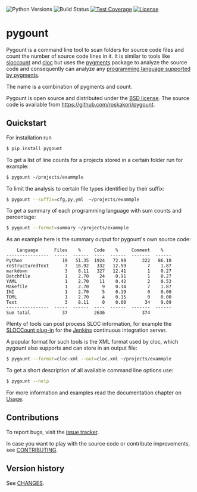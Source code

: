 ![Python Versions](https://img.shields.io/pypi/pyversions/pygount.svg)
![Build Status](https://img.shields.io/github/workflow/status/roskakori/pygount/Build)
[![Test Coverage](https://img.shields.io/coveralls/github/roskakori/pygount)](https://coveralls.io/r/roskakori/pygount?branch=master)
[![License](https://img.shields.io/github/license/roskakori/pygount)](https://opensource.org/licenses/BSD-3-Clause)

# pygount

Pygount is a command line tool to scan folders for source code files and
count the number of source code lines in it. It is similar to tools like
[sloccount](http://www.dwheeler.com/sloccount/) and
[cloc](http://cloc.sourceforge.net/>) but uses the
[pygments](http://pygments.org/)
package to analyze the source code and consequently can analyze any
[programming language supported by pygments](http://pygments.org/languages/).

The name is a combination of pygments and count.

Pygount is open source and distributed under the
[BSD license](https://opensource.org/licenses/BSD-3-Clause>). The source
code is available from https://github.com/roskakori/pygount.


## Quickstart

For installation run

```bash
$ pip install pygount
```

To get a list of line counts for a projects stored in a certain folder run for
example:

```bash
$ pygount ~/projects/exammple
```

To limit the analysis to certain file types identified by their suffix:

```bash
$ pygount --suffix=cfg,py,yml  ~/projects/exammple
```

To get a summary of each programming language with sum counts and percentage:

```bash
$ pygount --format=summary ~/projects/exammple
```

As an example here is the summary output for pygount's own source code:

```
    Language      Files    %     Code    %     Comment    %
----------------  -----  ------  ----  ------  -------  ------
Python               19   51.35  1924   72.99      322   86.10
reStructuredText      7   18.92   332   12.59        7    1.87
markdown              3    8.11   327   12.41        1    0.27
Batchfile             1    2.70    24    0.91        1    0.27
YAML                  1    2.70    11    0.42        2    0.53
Makefile              1    2.70     9    0.34        7    1.87
INI                   1    2.70     5    0.19        0    0.00
TOML                  1    2.70     4    0.15        0    0.00
Text                  3    8.11     0    0.00       34    9.09
----------------  -----  ------  ----  ------  -------  ------
Sum total            37          2636              374
```

Plenty of tools can post process SLOC information, for example the
[SLOCCount plug-in](https://wiki.jenkins-ci.org/display/JENKINS/SLOCCount+Plugin)
for the [Jenkins](https://jenkins.io/) continuous integration server.

A popular format for such tools is the XML format used by cloc, which pygount
also supports and can store in an output file:

```bash
$ pygount --format=cloc-xml --out=cloc.xml ~/projects/exammple
```

To get a short description of all available command line options use:

```bash
$ pygount --help
```

For more information and examples read the documentation chapter on
[Usage](https://pygount.readthedocs.io/en/latest/usage.html).

## Contributions

To report bugs, visit the
[issue tracker](https://github.com/roskakori/pygount/issues).

In case you want to play with the source code or contribute improvements, see
[CONTRIBUTING](https://pygount.readthedocs.io/en/latest/contributing.html).

## Version history

See [CHANGES](https://pygount.readthedocs.io/en/latest/changes.html).
